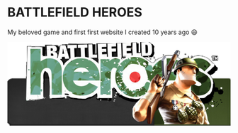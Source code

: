# BATTLEFIELD HEROES

My beloved game and first first website I created 10 years ago :smile:

![bfh](bfh.png)